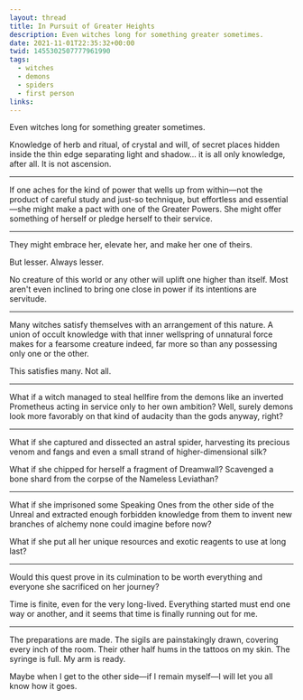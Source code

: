 ```yaml
---
layout: thread
title: In Pursuit of Greater Heights
description: Even witches long for something greater sometimes.
date: 2021-11-01T22:35:32+00:00
twid: 1455302507777961990
tags:
  - witches
  - demons
  - spiders
  - first person
links:
---
```

<article class="thread">
<section class="tweet">
<p>Even witches long for something greater sometimes.</p>
<p>Knowledge of herb and ritual, of crystal and will, of secret places hidden inside the thin edge separating light and shadow... it is all only knowledge, after all. It is not ascension.</p>
</section>
<hr class="tweet_sep">
<section class="tweet">
<p>If one aches for the kind of power that wells up from within—not the product of careful study and just-so technique, but effortless and essential—she might make a pact with one of the Greater Powers. She might offer something of herself or pledge herself to their service.</p>
</section>
<hr class="tweet_sep">
<section class="tweet">
<p>They might embrace her, elevate her, and make her one of theirs.</p>
<p>But lesser. Always lesser.</p>
<p>No creature of this world or any other will uplift one higher than itself. Most aren't even inclined to bring one close in power if its intentions are servitude.</p>
</section>
<hr class="tweet_sep">
<section class="tweet">
<p>Many witches satisfy themselves with an arrangement of this nature. A union of occult knowledge with that inner wellspring of unnatural force makes for a fearsome creature indeed, far more so than any possessing only one or the other.</p>
<p>This satisfies many. Not all.</p>
</section>
<hr class="tweet_sep">
<section class="tweet">
<p>What if a witch managed to steal hellfire from the demons like an inverted Prometheus acting in service only to her own ambition? Well, surely demons look more favorably on that kind of audacity than the gods anyway, right?</p>
</section>
<hr class="tweet_sep">
<section class="tweet">
<p>What if she captured and dissected an astral spider, harvesting its precious venom and fangs and even a small strand of higher-dimensional silk?</p>
<p>What if she chipped for herself a fragment of Dreamwall? Scavenged a bone shard from the corpse of the Nameless Leviathan?</p>
</section>
<hr class="tweet_sep">
<section class="tweet">
<p>What if she imprisoned some Speaking Ones from the other side of the Unreal and extracted enough forbidden knowledge from them to invent new branches of alchemy none could imagine before now?</p>
<p>What if she put all her unique resources and exotic reagents to use at long last?</p>
</section>
<hr class="tweet_sep">
<section class="tweet">
<p>Would this quest prove in its culmination to be worth everything and everyone she sacrificed on her journey?</p>
<p>Time is finite, even for the very long-lived. Everything started must end one way or another, and it seems that time is finally running out for me.</p>
</section>
<hr class="tweet_sep">
<section class="tweet">
<p>The preparations are made. The sigils are painstakingly drawn, covering every inch of the room. Their other half hums in the tattoos on my skin. The syringe is full. My arm is ready.</p>
<p>Maybe when I get to the other side—if I remain myself—I will let you all know how it goes.</p>
</section>
</article>
